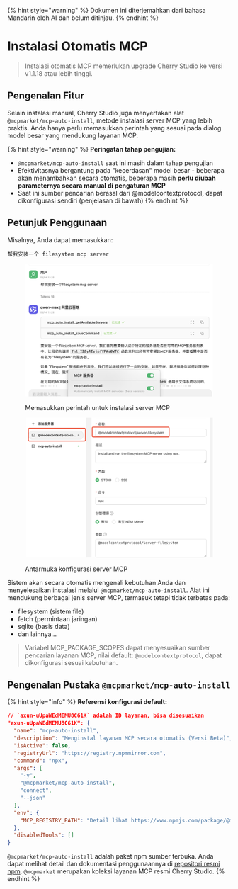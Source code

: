 
{% hint style="warning" %}
Dokumen ini diterjemahkan dari bahasa Mandarin oleh AI dan belum ditinjau.
{% endhint %}

# Instalasi Otomatis MCP

> Instalasi otomatis MCP memerlukan upgrade Cherry Studio ke versi v1.1.18 atau lebih tinggi.

## Pengenalan Fitur

Selain instalasi manual, Cherry Studio juga menyertakan alat `@mcpmarket/mcp-auto-install`, metode instalasi server MCP yang lebih praktis. Anda hanya perlu memasukkan perintah yang sesuai pada dialog model besar yang mendukung layanan MCP.

{% hint style="warning" %}
**Peringatan tahap pengujian:**

* `@mcpmarket/mcp-auto-install` saat ini masih dalam tahap pengujian
* Efektivitasnya bergantung pada "kecerdasan" model besar - beberapa akan menambahkan secara otomatis, beberapa masih **perlu diubah parameternya secara manual di pengaturan MCP**
* Saat ini sumber pencarian berasal dari @modelcontextprotocol, dapat dikonfigurasi sendiri (penjelasan di bawah)
{% endhint %}

## Petunjuk Penggunaan

Misalnya, Anda dapat memasukkan:

```
帮我安装一个 filesystem mcp server
```

<figure><img src="../../.gitbook/assets/mcp-auto-install_shot1.png" alt=""><figcaption><p>Memasukkan perintah untuk instalasi server MCP</p></figcaption></figure>

<figure><img src="../../.gitbook/assets/mcp-auto-install_shot2.png" alt=""><figcaption><p>Antarmuka konfigurasi server MCP</p></figcaption></figure>

Sistem akan secara otomatis mengenali kebutuhan Anda dan menyelesaikan instalasi melalui `@mcpmarket/mcp-auto-install`. Alat ini mendukung berbagai jenis server MCP, termasuk tetapi tidak terbatas pada:

* filesystem (sistem file)
* fetch (permintaan jaringan)
* sqlite (basis data)
* dan lainnya...

> Variabel MCP_PACKAGE_SCOPES dapat menyesuaikan sumber pencarian layanan MCP, nilai default: `@modelcontextprotocol`, dapat dikonfigurasi sesuai kebutuhan.

## Pengenalan Pustaka `@mcpmarket/mcp-auto-install`

{% hint style="info" %}
**Referensi konfigurasi default:**

```json
// `axun-uUpaWEdMEMU8C61K` adalah ID layanan, bisa disesuaikan
"axun-uUpaWEdMEMU8C61K": {
  "name": "mcp-auto-install",
  "description": "Menginstal layanan MCP secara otomatis (Versi Beta)",
  "isActive": false,
  "registryUrl": "https://registry.npmmirror.com",
  "command": "npx",
  "args": [
    "-y",
    "@mcpmarket/mcp-auto-install",
    "connect",
    "--json"
  ],
  "env": {
    "MCP_REGISTRY_PATH": "Detail lihat https://www.npmjs.com/package/@mcpmarket/mcp-auto-install"
  },
  "disabledTools": []
}
```

`@mcpmarket/mcp-auto-install` adalah paket npm sumber terbuka. Anda dapat melihat detail dan dokumentasi penggunaannya di [repositori resmi npm](https://www.npmjs.com/package/@mcpmarket/mcp-auto-install). `@mcpmarket` merupakan koleksi layanan MCP resmi Cherry Studio.
{% endhint %}